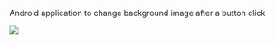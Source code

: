 Android application to change background image after a button click

![ ](BubbleChangesBackgroundImage)
